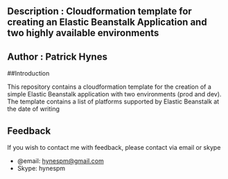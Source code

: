 ## Description : Cloudformation template for creating an Elastic Beanstalk Application and two highly available environments

## Author : Patrick Hynes

##Introduction

This repository contains a cloudformation template for the creation of a simple Elastic Beanstalk application with two environments (prod and dev). The template contains a list of platforms supported by Elastic Beanstalk at the date of writing


## Feedback

If you wish to contact me with feedback, please contact via email or skype

* @email: hynespm@gmail.com
* Skype: hynespm